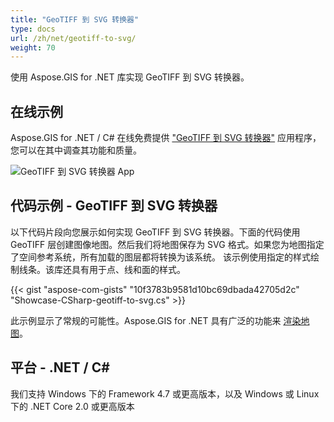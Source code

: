 ```yaml
---
title: "GeoTIFF 到 SVG 转换器"
type: docs
url: /zh/net/geotiff-to-svg/
weight: 70
---
```


使用 Aspose.GIS for .NET 库实现 GeoTIFF 到 SVG 转换器。

## **在线示例**

Aspose.GIS for .NET / C# 在线免费提供 ["GeoTIFF 到 SVG 转换器"](https://products.aspose.app/gis/viewer/geotiff-to-svg) 应用程序，您可以在其中调查其功能和质量。

![GeoTIFF 到 SVG 转换器 App](viewer.png)

## **代码示例 - GeoTIFF 到 SVG 转换器**

以下代码片段向您展示如何实现 GeoTIFF 到 SVG 转换器。下面的代码使用 GeoTIFF 层创建图像地图。然后我们将地图保存为 SVG 格式。如果您为地图指定了空间参考系统，所有加载的图层都将转换为该系统。
该示例使用指定的样式绘制线条。该库还具有用于点、线和面的样式。

{{< gist "aspose-com-gists" "10f3783b9581d10bc69dbada42705d2c" "Showcase-CSharp-geotiff-to-svg.cs" >}}

此示例显示了常规的可能性。Aspose.GIS for .NET 具有广泛的功能来 [渲染地图](https://docs.aspose.com/gis/net/map-rendering/)。

## **平台 - .NET / C#**

我们支持 Windows 下的 Framework 4.7 或更高版本，以及 Windows 或 Linux 下的 .NET Core 2.0 或更高版本
